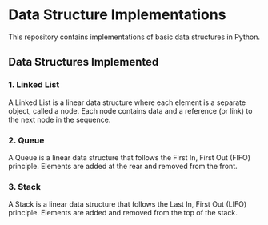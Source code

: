 # Data Structure Implementations

This repository contains implementations of basic data structures in Python.

## Data Structures Implemented

### 1. Linked List
A Linked List is a linear data structure where each element is a separate object, called a node. Each node contains data and a reference (or link) to the next node in the sequence.

### 2. Queue
A Queue is a linear data structure that follows the First In, First Out (FIFO) principle. Elements are added at the rear and removed from the front.

### 3. Stack
A Stack is a linear data structure that follows the Last In, First Out (LIFO) principle. Elements are added and removed from the top of the stack.
